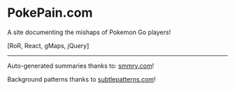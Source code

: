PokePain.com
============
A site documenting the mishaps of Pokemon Go players!

[RoR, React, gMaps, jQuery]

------
Auto-generated summaries thanks to: [smmry.com](smmry.com)!

Background patterns thanks to [subtlepatterns.com](subtlepatterns.com)!
